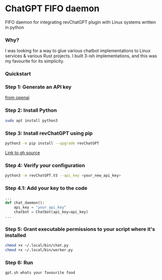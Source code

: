 # ChatGPT FIFO daemon
FIFO daemon for integrating revChatGPT plugin with Linux systems written in python

### Why?
I was looking for a way to glue various chatbot implementations to Linux services & various Rust projects. I built 3-ish implementations, and this was my favourite for its simplicity.

### Quickstart
### Step 1: Generate an API key
[from openai](https://platform.openai.com/account/api-keys)

### Step 2: Install Python
```bash
sudo apt install python3
```

### Step 3: Install revChatGPT using pip
```bash
python3 -m pip install --upgrade revChatGPT
```
[Link to gh source](https://github.com/openai/chatgpt-retrieval-plugin)

### Step 4: Verify your configuration
```bash
python3 -m revChatGPT.V3 --api_key <your_new_api_key>
```

### Step 4.1: Add your key to the code
```python
...
def chat_daemon():
    api_key = "your_api_key"
    chatbot = Chatbot(api_key=api_key)
...
```

### Step 5: Grant executable permissions to your script where it's installed
```bash
chmod +x ~/.local/bin/chat.py
chmod +x ~/.local/bin/worker.py
```
### Step 6: Run
```bash 
gpt.sh whats your favourite food
```
